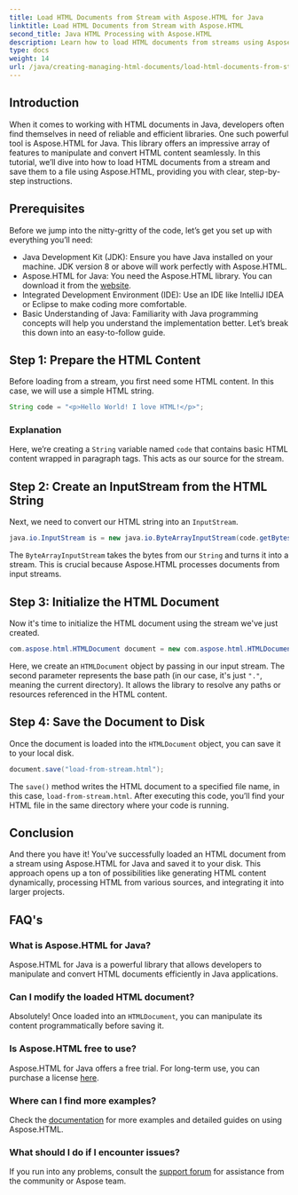 ```yaml
---
title: Load HTML Documents from Stream with Aspose.HTML for Java
linktitle: Load HTML Documents from Stream with Aspose.HTML
second_title: Java HTML Processing with Aspose.HTML
description: Learn how to load HTML documents from streams using Aspose.HTML for Java. This guide provides a step-by-step tutorial for seamless HTML manipulation.
type: docs
weight: 14
url: /java/creating-managing-html-documents/load-html-documents-from-stream/
---
```

## Introduction
When it comes to working with HTML documents in Java, developers often find themselves in need of reliable and efficient libraries. One such powerful tool is Aspose.HTML for Java. This library offers an impressive array of features to manipulate and convert HTML content seamlessly. In this tutorial, we’ll dive into how to load HTML documents from a stream and save them to a file using Aspose.HTML, providing you with clear, step-by-step instructions.
## Prerequisites
Before we jump into the nitty-gritty of the code, let’s get you set up with everything you’ll need:
- Java Development Kit (JDK): Ensure you have Java installed on your machine. JDK version 8 or above will work perfectly with Aspose.HTML.
- Aspose.HTML for Java: You need the Aspose.HTML library. You can download it from the [website](https://releases.aspose.com/html/java/).
- Integrated Development Environment (IDE): Use an IDE like IntelliJ IDEA or Eclipse to make coding more comfortable. 
- Basic Understanding of Java: Familiarity with Java programming concepts will help you understand the implementation better.
Let’s break this down into an easy-to-follow guide.
## Step 1: Prepare the HTML Content
Before loading from a stream, you first need some HTML content. In this case, we will use a simple HTML string.
```java
String code = "<p>Hello World! I love HTML!</p>";
```
### Explanation
Here, we’re creating a `String` variable named `code` that contains basic HTML content wrapped in paragraph tags. This acts as our source for the stream.
## Step 2: Create an InputStream from the HTML String
Next, we need to convert our HTML string into an `InputStream`.
```java
java.io.InputStream is = new java.io.ByteArrayInputStream(code.getBytes());
```

The `ByteArrayInputStream` takes the bytes from our `String` and turns it into a stream. This is crucial because Aspose.HTML processes documents from input streams.
## Step 3: Initialize the HTML Document
Now it's time to initialize the HTML document using the stream we've just created.
```java
com.aspose.html.HTMLDocument document = new com.aspose.html.HTMLDocument(is, ".");
```

Here, we create an `HTMLDocument` object by passing in our input stream. The second parameter represents the base path (in our case, it's just `"."`, meaning the current directory). It allows the library to resolve any paths or resources referenced in the HTML content.
## Step 4: Save the Document to Disk
Once the document is loaded into the `HTMLDocument` object, you can save it to your local disk.
```java
document.save("load-from-stream.html");
```

The `save()` method writes the HTML document to a specified file name, in this case, `load-from-stream.html`. After executing this code, you’ll find your HTML file in the same directory where your code is running.
## Conclusion
And there you have it! You've successfully loaded an HTML document from a stream using Aspose.HTML for Java and saved it to your disk. This approach opens up a ton of possibilities like generating HTML content dynamically, processing HTML from various sources, and integrating it into larger projects.

## FAQ's
### What is Aspose.HTML for Java?
Aspose.HTML for Java is a powerful library that allows developers to manipulate and convert HTML documents efficiently in Java applications.
### Can I modify the loaded HTML document?
Absolutely! Once loaded into an `HTMLDocument`, you can manipulate its content programmatically before saving it.
### Is Aspose.HTML free to use?
Aspose.HTML for Java offers a free trial. For long-term use, you can purchase a license [here](https://purchase.aspose.com/buy).
### Where can I find more examples?
Check the [documentation](https://reference.aspose.com/html/java/) for more examples and detailed guides on using Aspose.HTML.
### What should I do if I encounter issues?
If you run into any problems, consult the [support forum](https://forum.aspose.com/c/html/29) for assistance from the community or Aspose team.
